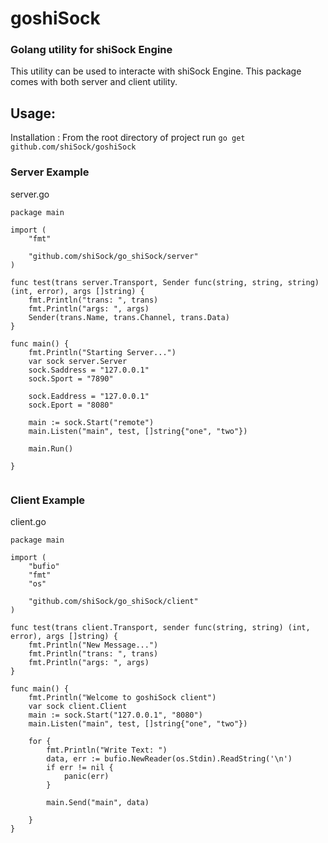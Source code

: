 # goshiSock

### Golang utility for shiSock Engine

This utility can be used to interacte with shiSock Engine. This package comes with both server and client utility.

## Usage:
Installation : From the root directory of project run 
`go get github.com/shiSock/goshiSock`

### Server Example

server.go

```golang
package main

import (
	"fmt"

	"github.com/shiSock/go_shiSock/server"
)

func test(trans server.Transport, Sender func(string, string, string) (int, error), args []string) {
	fmt.Println("trans: ", trans)
	fmt.Println("args: ", args)
	Sender(trans.Name, trans.Channel, trans.Data)
}

func main() {
	fmt.Println("Starting Server...")
	var sock server.Server
	sock.Saddress = "127.0.0.1"
	sock.Sport = "7890"

	sock.Eaddress = "127.0.0.1"
	sock.Eport = "8080"

	main := sock.Start("remote")
	main.Listen("main", test, []string{"one", "two"})

	main.Run()

}


```

### Client Example

client.go

```golang
package main

import (
	"bufio"
	"fmt"
	"os"

	"github.com/shiSock/go_shiSock/client"
)

func test(trans client.Transport, sender func(string, string) (int, error), args []string) {
	fmt.Println("New Message...")
	fmt.Println("trans: ", trans)
	fmt.Println("args: ", args)
}

func main() {
	fmt.Println("Welcome to goshiSock client")
	var sock client.Client
	main := sock.Start("127.0.0.1", "8080")
	main.Listen("main", test, []string{"one", "two"})

	for {
		fmt.Println("Write Text: ")
		data, err := bufio.NewReader(os.Stdin).ReadString('\n')
		if err != nil {
			panic(err)
		}

		main.Send("main", data)

	}
}

```